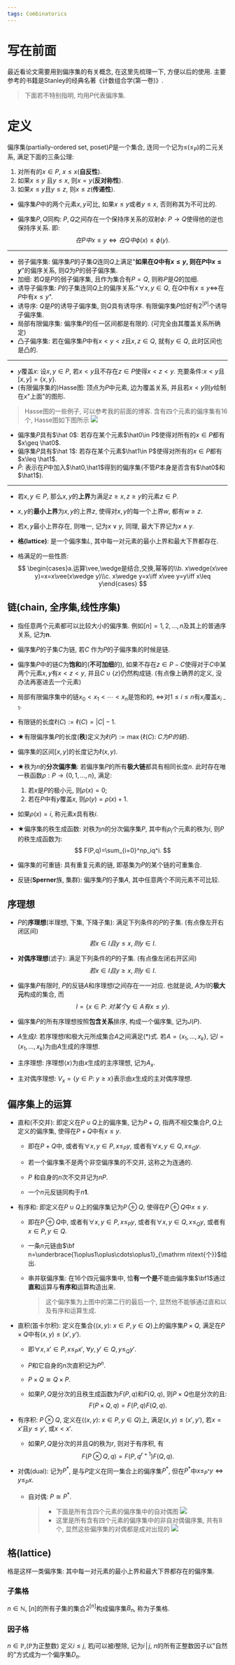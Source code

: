 ```yaml
---
tags: Combinatorics 
---
```


# 写在前面

最近看论文需要用到偏序集的有关概念, 在这里先梳理一下, 方便以后的使用. 主要参考的书籍是Stanley的经典名著《计数组合学(第一卷)》. 

>   下面若不特别指明, 均用$P$代表偏序集. 

# 定义

偏序集(partially-ordered set, poset)$P$是一个集合, 连同一个记为$\leq$($\leq_P$)的二元关系, 满足下面的三条公理:

1.   对所有的$x\in P$, $x\leq x$(**自反性**).
2.   如果$x\leq y$ 且$y\leq x$, 则$x=y$(**反对称性**).
3.   如果$x\leq y$且$y\leq z$, 则$x\leq z$(**传递性**).

-   偏序集$P$中的两个元素$x,y$可比, 如果$x\leq y$或者$y\leq x$, 否则称其为不可比的. 

-   偏序集$P,Q$同构:
    $P,Q$之间存在一个保持序关系的双射$\phi:\ P\longrightarrow Q$使得他的逆也保持序关系. 即:
    $$
    在P中x\leq y\iff 在Q中\phi(x)\leq\phi(y).
    $$



---

-   弱子偏序集: 偏序集$P$的子集$Q$连同$Q$上满足"**如果在$Q$中有$x\leq y$, 则在$P$中$x\leq y$**"的偏序关系, 则$Q$为$P$的弱子偏序集.
-   加细: 若$Q$是$P$的弱子偏序集, 且作为集合有$P=Q$, 则称$P$是$Q$的加细.
-   诱导子偏序集: $P$的子集连同$Q$上的偏序关系:"$\forall x,y\in Q$, 在$Q$中有$x\leq y\iff$在$P$中有$x\leq y$".
-   诱导序: $Q$是$P$的诱导子偏序集, 则$Q$具有诱导序. 有限偏序集$P$恰好有$2^{|P|}$个诱导子偏序集.
-   局部有限偏序集: 偏序集$P$的任一区间都是有限的. (可完全由其覆盖关系所确定)
-   凸子偏序集: 若在偏序集$P$中有$x<y<z$且$x,z\in Q$, 就有$y\in Q$, 此时区间也是凸的. 



---

-   $y$覆盖$x$: 设$x,y\in P$, 若$x<y$且不存在$z\in P$使得$x<z<y$. 充要条件:$x<y$且$[x,y]=\{x,y\}$.
-   (有限偏序集的)Hasse图: 顶点为$P$中元素, 边为覆盖关系, 并且若$x<y$则$y$绘制在$x$"上面"的图形. 

>   Hasse图的一些例子, 可以参考我的前面的博客. 含有四个元素的偏序集有16个, Hasse图如下图所示
>   <img src="https://s2.loli.net/2022/05/31/ix1BKDvOPWo8tnc.png"/>

-   偏序集$P$具有$\hat 0$: 若存在某个元素$\hat0\in P$使得对所有的$x\in P$都有$x\geq \hat0$.
-   偏序集$P$具有$\hat 1$: 若存在某个元素$\hat1\in P$使得对所有的$x\in P$都有$x\leq \hat1$.
-   $\hat P$: 表示在$P$中加入$\hat0,\hat1$得到的偏序集(不管$P$本身是否含有$\hat0$和$\hat1$). 



---

-   若$x,y\in P$, 那么$x,y$的**上界**为满足$z\geq x,z\geq y$的元素$z\in P$. 

-   $x,y$的**最小上界**为$x,y$的上界$z$, 使得对$x,y$的每一个上界$w$, 都有$w\geq z$. 

-   若$x,y$最小上界存在, 则唯一, 记为$x\vee y$, 同理, 最大下界记为$x\wedge y$. 

-   **格(lattice)**: 是一个偏序集$L$, 其中每一对元素的最小上界和最大下界都存在. 

-   格满足的一些性质:
    $$
    \begin{cases}a.运算\vee,\wedge是结合,交换,幂等的\\b. x\wedge(x\vee y)=x=x\vee(x\wedge y)\\c. x\wedge y=x\iff x\vee y=y\iff x\leq y\end{cases}
    $$
    

## 链(chain, 全序集,线性序集)

-   指任意两个元素都可以比较大小的偏序集. 例如$[n]={1,2,...,n}$及其上的普通序关系, 记为$\mathbf {n}$. 

-   偏序集$P$的子集$C$为链, 若$C$ 作为$P$的子偏序集的时候是链.

-   偏序集$P$中的链$C$为**饱和**的(**不可加细**的), 如果不存在$z\in P-C$使得对于$C$中某两个元素$x,y$有$x<z<y$, 并且$C\cup\{z\}$仍然构成链. (有点像上确界的定义, 没办法再塞进去一个元素)

-   局部有限偏序集中的链$x_0<x_1<\cdots<x_n$是饱和的, $\iff$对$1\leq i\leq n$有$x_i$覆盖$x_{i-1}$. 

-   有限链的长度$\ell(C):=\ell(C)=|C|-1$.

-   $\bigstar$有限偏序集$P$的长度(**秩**)定义为$\ell(P):=\max\{\ell(C):\ C为P的链\}$.

-   偏序集的区间$[x,y]$的长度记为$\ell(x,y)$. 

-   $\bigstar$秩为$n$的**分次偏序集**: 若偏序集$P$的所有**极大链**都具有相同长度$n$. 此时存在唯一秩函数$\rho:P\longrightarrow\{0,1,...,n\}$, 满足:

    1.   若$x$是$P$的极小元, 则$\rho(x)=0$;
    2.   若在$P$中有$y$覆盖$x$, 则$\rho(y)=\rho(x)+1$.

-   如果$\rho(x)=i$, 称元素$x$具有秩$i$.

-   $\bigstar$偏序集的秩生成函数: 对秩为$n$的分次偏序集$P$, 其中有$p_i$个元素的秩为$i$, 则$P$的秩生成函数为:
    $$
    F(P,q)=\sum_{i=0}^np_iq^i.
    $$

-   偏序集的可重链: 具有重复元素的链, 即基集为$P$的某个链的可重集合. 

-   反链(**Sperner**族, 集群): 偏序集$P$的子集$A$, 其中任意两个不同元素不可比较. 



## 序理想

-   $P$的**序理想**(半理想, 下集, 下降子集): 满足下列条件的$P$的子集. (有点像左开右闭区间)
    $$
    若x\in I 且 y\leq x, 则y\in I.
    $$

-   **对偶序理想**(滤子): 满足下列条件的$P$的子集. (有点像左闭右开区间)
    $$
    若x\in I 且 y\geq x, 则y\in I.
    $$

-   偏序集$P$有限时, $P$的反链$A$和序理想$I$之间存在一一对应. 
    也就是说, $A$为$I$的**极大元**构成的集合, 而
    $$
    I=\{x\in P:\ 对某个y\in A有x\leq y\}.\tag{*}
    $$

-   偏序集$P$的所有序理想按照**包含关系**排序, 构成一个偏序集, 记为$J(P)$.

-   $A$生成$I$: 若序理想$I$和极大元所成集合$A$之间满足$(*)$式. 若$A=\{x_1,...,x_k\}$, 记$I=\langle x_1,...,x_k\rangle$为由$A$生成的序理想. 

-   主序理想: 序理想$\langle x\rangle$为由$x$生成的主序理想, 记为$A_x$. 

-   主对偶序理想: $V_x=\{y\in P:\ y\geq x\}$表示由$x$生成的主对偶序理想.



## 偏序集上的运算

-   直和(不交并): 即定义在$P\cup Q$上的偏序集, 记为$P+Q$, 指两不相交集合$P,Q$上定义的偏序集, 使得在$P+Q$中有$x\leq y$. 

    -   即在$P+Q$中, 或者有$\forall x,y\in P,x\leq_P y$, 或者有$\forall x,y\in Q,x\leq_Q y$. 

    -   若一个偏序集不是两个非空偏序集的不交并, 这称之为连通的.
    -   $P$ 和自身的$n$次不交并记为$nP$.
    -   一个$n$元反链同构于$n\mathbf{1}$.

-   有序和: 即定义在$P\cup Q$上的偏序集记为$P\oplus Q$, 使得在$P\oplus Q$中$x\leq y$. 

    -   即在$P\oplus Q$中, 或者有$\forall x,y\in P,x\leq_P y$, 或者有$\forall x,y\in Q,x\leq_Q y$, 或者有$x\in P,y\in Q$.
    -   一条$n$元链由$\bf n=\underbrace{1\oplus1\oplus\cdots\oplus1}_{\mathrm n\text{个}}$给出.
    -   串并联偏序集: 在$16$个四元偏序集中, 恰**有一个是**不能由偏序集$\bf1$通过**直和**运算与**有序和**运算构造出来. 

        >   这个偏序集为上图中的第二行的最后一个, 显然他不能够通过直和以及有序和运算生成. 
        >   

-   直积(笛卡尔积): 定义在集合$\{(x,y):\ x\in P,y\in Q\}$上的偏序集$P\times Q$, 满足在$P\times Q$中有$(x,y)\leq (x',y')$.

    -   即$\forall x,x'\in P,x\leq_P x'$, $\forall y,y'\in Q,y\leq_Q y'$.

    -   $P$和它自身的$n$次直积记为$P^n$.

    -   $P\times Q\cong Q\times P$. 

    -   如果$P,Q$是分次的且秩生成函数为$F(P,q)$和$F(Q,q)$, 则$P\times Q$也是分次的且:
        $$
        F(P\times Q,q)=F(P,q)F(Q,q).
        $$
        

-   有序积: $P\otimes Q$, 定义在$\{(x,y):\ x\in P,y\in Q\}$上, 满足$(x,y)\leq (x',y')$, 若$x=x'$且$y\leq y'$, 或$x<x'$. 

    -   如果$P,Q$是分次的并且$Q$的秩为$r$, 则对于有序积, 有
        $$
        F(P\otimes Q,q)=F(P,q^{r+1})F(Q,q).
        $$
        

-   对偶(dual): 记为${P^*}$, 是与$P$定义在同一集合上的偏序集$P^*$, 但在$P^*$中$x\leq_{P^*} y\iff y\leq_P x$. 

    -   自对偶: $P\cong P^*$. 
    
        >   -   下面是所有含四个元素的偏序集中的自对偶图
        >       <img src="https://s2.loli.net/2022/05/31/I3O4J6oWzkQLAbU.png"/>
        >   -   这里是所有含有四个元素的偏序集中的非自对偶偏序集, 共有8个, 显然这些偏序集的对偶都是成对出现的
        >       <img src="https://s2.loli.net/2022/05/31/f2RloxMKeXZpN9B.png"/>

## 格(lattice)

格是这样一类偏序集: 其中每一对元素的最小上界和最大下界都存在的偏序集. 

### 子集格

$n\in \mathbb{N}$, $[n]$的所有子集的集合$2^{[n]}$构成偏序集$B_n$, 称为子集格. 



### 因子格

$n\in \mathbb P$,($\mathbb P$为正整数) 定义$i\leq j$, 若$j$可以被$i$整除, 记为$i\,|\,j$, $n$的所有正整数因子以"自然的"方式成为一个偏序集$D_n$.





